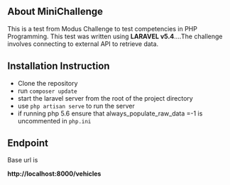 ## About MiniChallenge

This is a test from Modus Challenge to test competencies in PHP Programming. This test was written using **LARAVEL v5.4**....The challenge involves connecting to external API to retrieve data.

## Installation Instruction

- Clone the repository
- run <code>composer update</code>
- start the laravel server from the root of the project directory
- use <code>php artisan serve</code> to run the server
- if running php 5.6 ensure that always_populate_raw_data =-1 is uncommented in <code>php.ini</code>

## Endpoint

<p>Base url is <p>
<strong>http://localhost:8000/vehicles</strong>
 